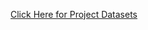 [Click Here for Project Datasets](https://drive.google.com/drive/folders/1mS_N0606dhBe9jfghAwMQ8IPzuBqGz9v?usp=sharing)
